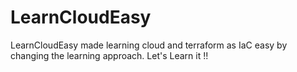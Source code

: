 # LearnCloudEasy
LearnCloudEasy made learning cloud and terraform as IaC easy by changing the learning approach. Let's Learn it !!

